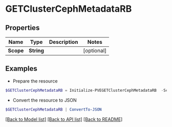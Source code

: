# GETClusterCephMetadataRB
## Properties

Name | Type | Description | Notes
------------ | ------------- | ------------- | -------------
**Scope** | **String** |  | [optional] 

## Examples

- Prepare the resource
```powershell
$GETClusterCephMetadataRB = Initialize-PVEGETClusterCephMetadataRB  -Scope null
```

- Convert the resource to JSON
```powershell
$GETClusterCephMetadataRB | ConvertTo-JSON
```

[[Back to Model list]](../README.md#documentation-for-models) [[Back to API list]](../README.md#documentation-for-api-endpoints) [[Back to README]](../README.md)

